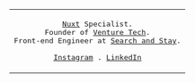 <table>
  <tr>
    <td>
      <p align="center">
        <samp>
          <a href="https://nuxt.com">Nuxt</a> Specialist.<br/>
          Founder of <a href="https://ventureth.com.br">Venture Tech</a>.<br/>
          Front-end Engineer at <a href="https://searchandstay.com">Search and Stay</a>.<br/><br/>
<!--           <a href="https://ventureth.com.br">Venture Tech</a> . -->
          <a href="https://www.instagram.com/victorh5_/">Instagram</a> .
          <a href="https://linkedin.com/in/victorh5/">LinkedIn</a>
        </samp>
      </p>
    </td>
  </tr>
</table>
